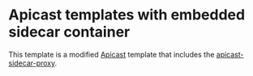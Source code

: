 # Apicast templates with embedded sidecar container

This template is a modified [Apicast](https://github.com/3scale/apicast/) template that includes the [apicast-sidecar-proxy](https://github.com/nmasse-itix/apicast-sidecar-proxy). 


